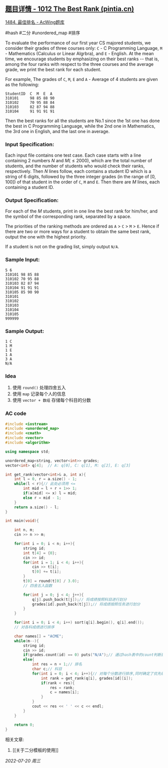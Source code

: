 ## [题目详情 - 1012 The Best Rank (pintia.cn)](https://pintia.cn/problem-sets/994805342720868352/problems/994805502658068480)

[1484. 最佳排名 - AcWing题库](https://www.acwing.com/problem/content/1486/)

#hash #二分 #unordered_map #排序

To evaluate the performance of our first year CS majored students, we consider their grades of three courses only: `C` - C Programming Language, `M` - Mathematics (Calculus or Linear Algrbra), and `E` - English. At the mean time, we encourage students by emphasizing on their best ranks -- that is, among the four ranks with respect to the three courses and the average grade, we print the best rank for each student.

For example, The grades of `C`, `M`, `E` and `A` - Average of 4 students are given as the following:

```
StudentID  C  M  E  A
310101     98 85 88 90
310102     70 95 88 84
310103     82 87 94 88
310104     91 91 91 91
```

Then the best ranks for all the students are No.1 since the 1st one has done the best in C Programming Language, while the 2nd one in Mathematics, the 3rd one in English, and the last one in average.

### Input Specification:

Each input file contains one test case. Each case starts with a line containing 2 numbers $N$ and $M (≤2000)$, which are the total number of students, and the number of students who would check their ranks, respectively. Then $N$ lines follow, each contains a student ID which is a string of 6 digits, followed by the three integer grades (in the range of [0, 100]) of that student in the order of `C`, `M` and `E`. Then there are $M$ lines, each containing a student ID.

### Output Specification:

For each of the $M$ students, print in one line the best rank for him/her, and the symbol of the corresponding rank, separated by a space.

The priorities of the ranking methods are ordered as `A` > `C` > `M` > `E`. Hence if there are two or more ways for a student to obtain the same best rank, output the one with the highest priority.

If a student is not on the grading list, simply output `N/A`.

### Sample Input:

```in
5 6
310101 98 85 88
310102 70 95 88
310103 82 87 94
310104 91 91 91
310105 85 90 90
310101
310102
310103
310104
310105
999999
```

### Sample Output:

```out
1 C
1 M
1 E
1 A
3 A
N/A
```

### Idea

1. 使用 `round()` 处理四舍五入
2. 使用 `map` 记录每个人的信息
3. 使用 `vector + 数组` 存储每个科目的分数

### AC code

```cpp
#include <iostream>
#include <unordered_map>
#include <cmath>
#include <vector>
#include <algorithm>

using namespace std;

unordered_map<string, vector<int>> grades;
vector<int> q[4];  // A: q[0], C: q[1], M: q[2], E: q[3]

int get_rank(vector<int>& a, int x){
    int l = 0, r = a.size() - 1;
    while(l < r){// 此处必须用 <=
        int mid = l + r + 1>> 1;
        if(a[mid] <= x) l = mid;
        else r = mid - 1;
    }
    return a.size() - l;
}

int main(void){

    int n, m;
    cin >> n >> m;

    for(int i = 0; i < n; i++){
        string id;
        int t[4] = {0};
        cin >> id;
        for(int i = 1; i < 4; i++){
            cin >> t[i];
            t[0] += t[i];
        }
        t[0] = round(t[0] / 3.0);
        // 四舍五入函数

        for(int j = 0; j < 4; j++){
            q[j].push_back(t[j]);// 将成绩按照科目进行划分
            grades[id].push_back(t[j]);// 将成绩按照任务进行划分
        }
    }

    for(int i = 0; i < 4; i++) sort(q[i].begin(), q[i].end());
    // 对各科成绩进行排序

    char names[] = "ACME";
    while(m--){
        string id;
        cin >> id;
        if(grades.count(id) == 0) puts("N/A");// 通过hash表中的count判断是否存在
        else{
            int res = n + 1;// 排名
            char c;// 科目
            for(int i = 0; i < 4; i++){// 对每个分数进行排序,同时确定了优先级
                int rank = get_rank(q[i], grades[id][i]);
                if(rank < res){
                    res = rank;
                    c = names[i];
                }
            }
            cout << res << ' ' << c << endl;
        }
    }

    return 0;
}
```
相关文章:
1. [[关于二分模板的使用]]


*2022-07-20 周三*